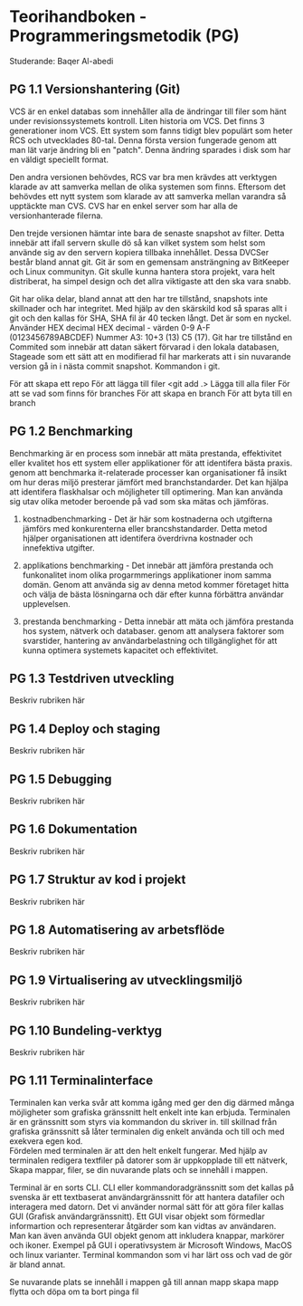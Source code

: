 # Teorihandboken - Programmeringsmetodik (PG)
Studerande: Baqer Al-abedi

## PG 1.1 Versionshantering (Git)
VCS är en enkel databas som innehåller alla de ändringar till filer som hänt under revisionssystemets kontroll. Liten historia om VCS. Det finns 3 generationer inom VCS. Ett system som fanns tidigt blev populärt som heter RCS och utvecklades 80-tal. Denna  första version fungerade genom att man lät varje ändring bli en "patch". Denna ändring sparades i disk som har en väldigt speciellt format.

Den andra versionen behövdes, RCS var bra men krävdes att verktygen klarade av att samverka mellan de olika systemen som finns. Eftersom det behövdes ett nytt system som klarade av att samverka mellan varandra så upptäckte man CVS. CVS har en enkel server som har alla de versionhanterade filerna. 

Den trejde versionen hämtar inte bara de senaste snapshot av filter. Detta innebär att ifall servern skulle dö så kan vilket system som helst som använde sig av den servern kopiera tillbaka innehållet. Dessa DVCSer består bland annat git. Git är som en gemensam ansträngning av BitKeeper och Linux communityn. Git skulle kunna hantera stora projekt, vara helt distriberat, ha simpel design och det allra viktigaste att den ska vara snabb. 

Git har olika delar, bland annat att den har tre tillstånd, snapshots inte skillnader och har integritet. Med hjälp av den skärskild kod så sparas allt i git och den kallas för SHA, SHA fil är 40 tecken långt. Det är som en nyckel. Använder HEX decimal HEX decimal - värden 0-9 A-F (0123456789ABCDEF) Nummer A3: 10+3 (13) C5 (17). Git har tre tillstånd en Commited som innebär att datan säkert förvarad i den lokala databasen, Stageade som ett sätt att en modifierad fil har markerats att i sin nuvarande version gå in i nästa commit snapshot. Kommandon i git.

<git init> För att skapa ett repo
<git add filename> För att lägga till filer
<git add .> Lägga till alla filer
<git branch> För att se vad som finns för branches
<git branch branchname> För att skapa en branch
<git switch branchname> För att byta till en branch


## PG 1.2 Benchmarking
Benchmarking är en process som innebär att mäta prestanda, effektivitet eller kvalitet hos ett system eller applikationer för att identifera bästa praxis. genom att benchmarka it-relaterade processer kan organisationer få insikt om hur deras miljö presterar jämfört med branchstandarder. Det kan hjälpa att identifera flaskhalsar och möjligheter till optimering. Man kan använda sig utav olika metoder beroende på vad som ska mätas och jämföras. 

1. kostnadbenchmarking - Det är här som kostnaderna och utgifterna jämförs med konkurenterna eller brancshstandarder. Detta metod hjälper organisationen att identifera överdrivna kostnader och innefektiva utgifter. 

2. applikations benchmarking - Det innebär att jämföra prestanda och funkonalitet inom olika progarmmerings applikationer inom samma domän. 
Genom att använda sig av denna metod kommer företaget hitta och välja de bästa lösningarna och där efter kunna förbättra användar upplevelsen.

3. prestanda benchmarking - Detta innebär att mäta och jämföra prestanda hos system, nätverk och databaser. genom att analysera faktorer som svarstider, hantering av användarbelastning och tillgänglighet för att kunna optimera systemets kapacitet och effektivitet. 
## PG 1.3 Testdriven utveckling
Beskriv rubriken här

## PG 1.4 Deploy och staging
Beskriv rubriken här

## PG 1.5 Debugging
Beskriv rubriken här

## PG 1.6 Dokumentation
Beskriv rubriken här

## PG 1.7 Struktur av kod i projekt
Beskriv rubriken här

## PG 1.8 Automatisering av arbetsflöde
Beskriv rubriken här

## PG 1.9 Virtualisering av utvecklingsmiljö
Beskriv rubriken här

## PG 1.10 Bundeling-verktyg
Beskriv rubriken här

## PG 1.11 Terminalinterface
Terminalen kan verka svår att komma igång med ger den dig därmed många möjligheter som grafiska gränssnitt helt enkelt inte kan erbjuda. Terminalen är en gränssnitt som styrs via kommandon du skriver in. till skillnad från grafiska gränssnitt så låter terminalen dig enkelt använda och till och med exekvera egen kod.  
Fördelen med terminalen är att den helt enkelt fungerar. Med hjälp av terminalen redigera textfiler på datorer som är uppkopplade till ett nätverk, Skapa mappar, filer, se din nuvarande plats och se innehåll i mappen. 

Terminal är en sorts CLI. CLI eller kommandoradgränssnitt som det kallas på svenska är ett textbaserat användargränssnitt för att hantera datafiler och interagera med datorn. Det vi använder normal sätt för att göra filer kallas GUI (Grafisk användargränssnitt). Ett GUI visar objekt som förmedlar informartion och representerar åtgärder som kan vidtas av användaren. Man kan även använda GUI objekt genom att inkludera knappar, markörer och ikoner. Exempel på GUI i operativsystem är Microsoft Windows, MacOS och linux varianter. 
Terminal kommandon som vi har lärt oss och vad de gör är bland annat.

<PWD> Se nuvarande plats
<ls> se innehåll i mappen
<cd> gå till annan mapp
<mkdir> skapa mapp
<mv> flytta och döpa om
<rm> ta bort
<touch> pinga fil



